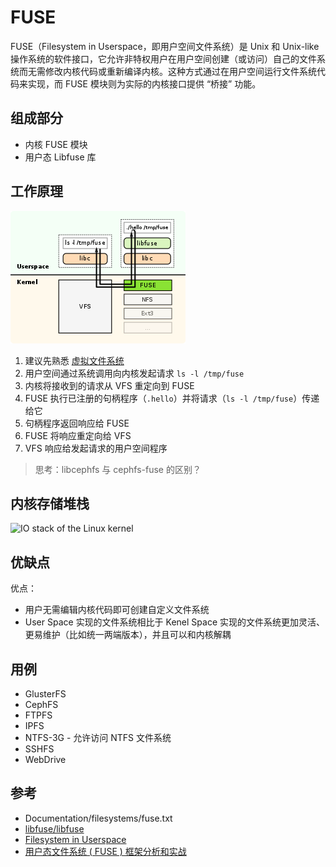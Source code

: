 # FUSE

FUSE（Filesystem in Userspace，即用户空间文件系统）是 Unix 和 Unix-like 操作系统的软件接口，它允许非特权用户在用户空间创建（或访问）自己的文件系统而无需修改内核代码或重新编译内核。这种方式通过在用户空间运行文件系统代码来实现，而 FUSE 模块则为实际的内核接口提供 “桥接” 功能。

## 组成部分

* 内核 FUSE 模块
* 用户态 Libfuse 库

## 工作原理

![FUSE](.images/FUSE.png)

1. 建议先熟悉 [虚拟文件系统](VFS.md)
2. 用户空间通过系统调用向内核发起请求 `ls -l /tmp/fuse`
3. 内核将接收到的请求从 VFS 重定向到 FUSE
4. FUSE 执行已注册的句柄程序（`.hello`）并将请求（`ls -l /tmp/fuse`）传递给它
5. 句柄程序返回响应给 FUSE
6. FUSE 将响应重定向给 VFS
7. VFS 响应给发起请求的用户空间程序

> 思考：libcephfs 与 cephfs-fuse 的区别？

## 内核存储堆栈

![IO stack of the Linux kernel](https://upload.wikimedia.org/wikipedia/commons/3/30/IO_stack_of_the_Linux_kernel.svg)

## 优缺点

优点：

* 用户无需编辑内核代码即可创建自定义文件系统
* User Space 实现的文件系统相比于 Kenel Space 实现的文件系统更加灵活、更易维护（比如统一两端版本），并且可以和内核解耦

## 用例

* GlusterFS
* CephFS
* FTPFS
* IPFS
* NTFS-3G - 允许访问 NTFS 文件系统
* SSHFS
* WebDrive

## 参考

* Documentation/filesystems/fuse.txt
* [libfuse/libfuse](https://github.com/libfuse/libfuse)
* [Filesystem in Userspace](https://en.wikipedia.org/wiki/Filesystem_in_Userspace)
* [用户态文件系统 ( FUSE ) 框架分析和实战](https://cloud.tencent.com/developer/article/1006138)
